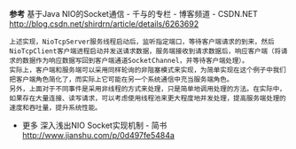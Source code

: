 **参考**
基于Java NIO的Socket通信 - 千与的专栏 - 博客频道 - CSDN.NET
http://blog.csdn.net/shirdrn/article/details/6263692

```
上述实现，NioTcpServer服务线程启动后，监听指定端口，等待客户端请求的到来，然后NioTcpClient客户端进程启动并发送请求数据，服务端接收到请求数据后，响应客户端（将请求的数据作为响应数据写回到客户端通道SocketChannel，并等待客户端处理）。
实际上，客户端和服务端可以采用同样轮询的非阻塞模式来实现，为简单实现在这个例子中我们把客户端角色简化了，而实际上它可能在另一个系统通信中充当服务端角色。
另外，上面对于不同事件是采用非线程的方式来处理，只是简单地调用处理的方法。在实际中，如果存在大量连接、读写请求，可以考虑使用线程池来更大程度地并发处理，提高服务端处理的速度和吞吐量，提升系统性能。
```

- 更多
深入浅出NIO Socket实现机制 - 简书
http://www.jianshu.com/p/0d497fe5484a